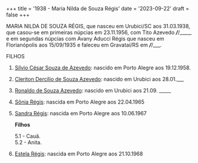 +++
title = '1938 - Maria Nilda de Souza Régis'
date = '2023-09-22'
draft = false
+++

MARIA NILDA DE SOUZA RÉGIS, que nasceu em Urubici/SC aos 31.03.1938, que casou-se em primeiras núpcias em 23.11.1956, com Tito Azevedo ___/___/_____ e em segundas núpcias com Avany Aducci Régis que nasceu em Florianópolis aos 15/09/1935 e faleceu em Gravataí/RS em ___/___/___.

FILHOS

1. [Sílvio César Souza de Azevedo](): nascido em Porto Alegre aos 19.12.1958.

2. [Cleriton Dercílio de Souza Azevedo](): nascido em Urubici aos 28.01.___

3. [Ronaldo de Souza Azevedo](): nascido em Urubici aos 21.09. _____

4. [Sônia Régis](): nascida em Porto Alegre aos 22.04.1965

5. [Sandra Régis](): nascida em Porto Alegre aos 10.06.1967

	**Filhos**

    5.1 - Cauã.  
    5.2 - Anita.  

6. [Estela Régis](): nascida em Porto Alegre aos 21.10.1968
